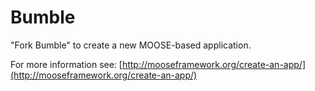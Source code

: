 Bumble
=====

"Fork Bumble" to create a new MOOSE-based application.

For more information see: [http://mooseframework.org/create-an-app/](http://mooseframework.org/create-an-app/)
